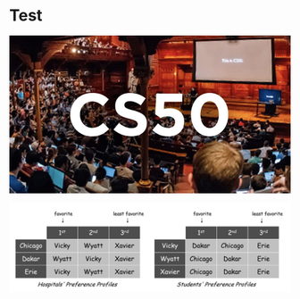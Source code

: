 # Test

![8 Free Online Harvard CS50 Computer Science Classes on edX](Test.assets/5edfa7ceaee6a855594a9df4.jpeg)

![img](Test.assets/matching1.png)